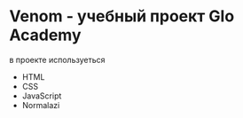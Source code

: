 # Venom - учебный проект Glo Academy
 в проекте используеться
 - HTML
 - CSS
 - JavaScript
 - Normalazi
 
